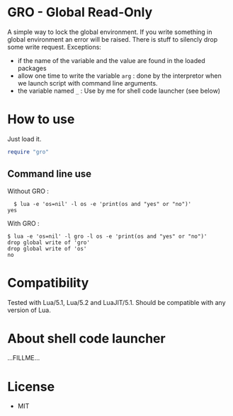 # GRO - Global Read-Only

A simple way to lock the global environment.
If you write something in global environment an error will be raised.
There is stuff to silencly drop some write request.
Exceptions:
 * if the name of the variable and the value are found in the loaded packages
 * allow one time to write the variable `arg` : done by the interpretor when we launch script with command line arguments.
 * the variable named `_` : Use by me for shell code launcher (see below)


# How to use

Just load it.
```lua
require "gro"
```


## Command line use

Without GRO :
```
  $ lua -e 'os=nil' -l os -e 'print(os and "yes" or "no")'
yes
```

With GRO :
```
$ lua -e 'os=nil' -l gro -l os -e 'print(os and "yes" or "no")'
drop global write of 'gro'
drop global write of 'os'
no
```


# Compatibility

Tested with Lua/5.1, Lua/5.2 and LuaJIT/5.1.
Should be compatible with any version of Lua.


# About shell code launcher

...FILLME...


# License

* MIT
